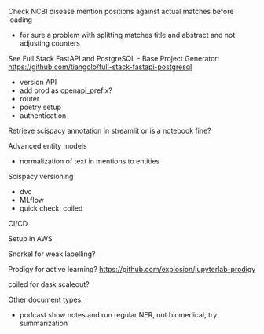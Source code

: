 Check NCBI disease mention positions against actual matches before loading
 - for sure a problem with splitting matches title and abstract and not adjusting counters

See Full Stack FastAPI and PostgreSQL - Base Project Generator:
https://github.com/tiangolo/full-stack-fastapi-postgresql

- version API
- add prod as openapi_prefix?
- router
- poetry setup
- authentication

Retrieve scispacy annotation in streamlit or is a notebook fine?

Advanced entity models

- normalization of text in mentions to entities

Scispacy versioning
- dvc
- MLflow
- quick check: coiled

CI/CD

Setup in AWS

Snorkel for weak labelling?

Prodigy for active learning? https://github.com/explosion/jupyterlab-prodigy

coiled for dask scaleout?

Other document types:
- podcast show notes and run regular NER, not biomedical, try summarization

